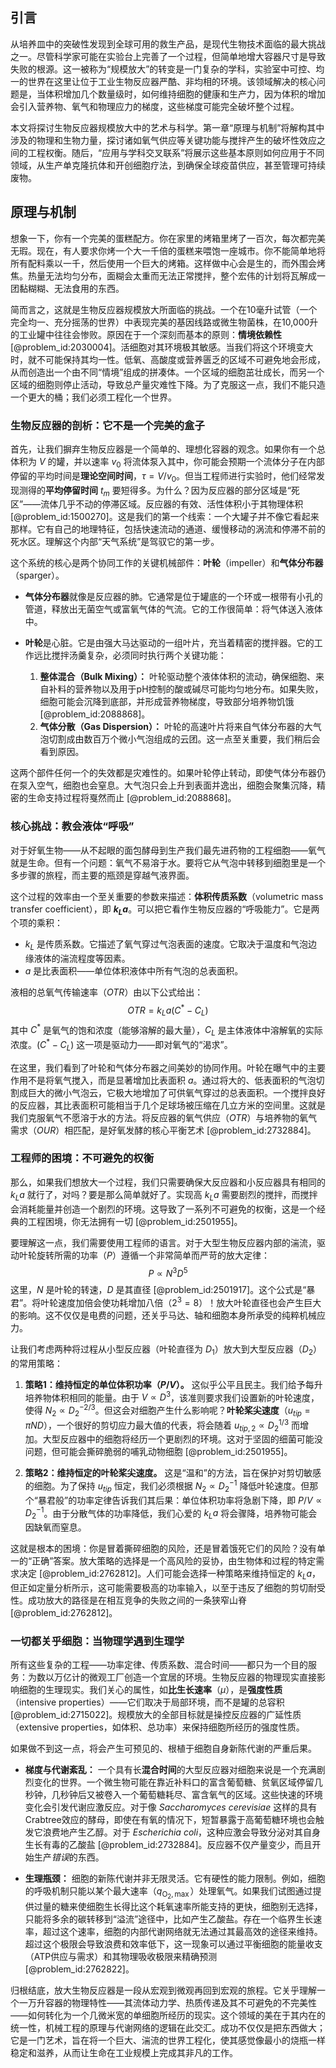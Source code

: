 ## 引言
从培养皿中的突破性发现到全球可用的救生产品，是现代生物技术面临的最大挑战之一。尽管科学家可能在实验台上完善了一个过程，但简单地增​​大容器尺寸是导致失败的根源。这一被称为“规模放大”的转变是一门复杂的学科，实验室中可控、均一的世界在这里让位于工业生物反应器严酷、非均相的环境。该领域解决的核心问题是，当体积增加几个数量级时，如何维持细胞的健康和生产力，因为体积的增加会引入营养物、氧气和物理应力的梯度，这些梯度可能完全破坏整个过程。

本文将探讨生物反应器规模放大中的艺术与科学。第一章“原理与机制”将解构其中涉及的物理和生物力量，探讨诸如氧气供应等关键功能与搅拌产生的破坏性效应之间的工程权衡。随后，“应用与学科交叉联系”将展示这些基本原则如何应用于不同领域，从生产单克隆抗体和开创细胞疗法，到确保全球疫苗供应，甚至管理可持续废物。

## 原理与机制

想象一下，你有一个完美的蛋糕配方。你在家里的烤箱里烤了一百次，每次都完美无瑕。现在，有人要求你烤一个大一千倍的蛋糕来喂饱一座城市。你不能简单地将所有配料乘以一千，然后使用一个巨大的烤箱。这样做中心会是生的，而外围会烤焦。热量无法均匀分布，面糊会太重而无法正常搅拌，整个宏伟的计划将瓦解成一团黏糊糊、无法食用的东西。

简而言之，这就是生物反应器规模放大所面临的挑战。一个在10毫升试管（一个完全均一、充分摇荡的世界）中表现完美的基因线路或微生物菌株，在10,000升的工业罐中往往会惨败。原因在于一个深刻而基本的原则：**情境依赖性** [@problem_id:2030004]。活细胞对其环境极其敏感。当我们将这个环境变大时，就不可能保持其均一性。低氧、高酸度或营养匮乏的区域不可避免地会形成，从而创造出一个由不同“情境”组成的拼凑体。一个区域的细胞茁壮成长，而另一个区域的细胞则停止活动，导致总产量灾难性下降。为了克服这一点，我们不能只造一个更大的桶；我们必须工程化一个世界。

### 生物反应器的剖析：它不是一个完美的盒子

首先，让我们摒弃生物反应器是一个简单的、理想化容器的观念。如果你有一个总体积为 $V$ 的罐，并以速率 $v_0$ 将流体泵入其中，你可能会预期一个流体分子在内部停留的平均时间是**理论空间时间**，$\tau = V/v_0$。但当工程师进行实验时，他们经常发现测得的**平均停留时间** $t_m$ 要短得多。为什么？因为反应器的部分区域是“死区”——流体几乎不动的停滞区域。反应器的有效、活性体积小于其物理体积 [@problem_id:1500270]。这是我们的第一个线索：一个大罐子并不像它看起来那样。它有自己的地理特征，包括快速流动的通道、缓慢移动的涡流和停滞不前的死水区。理解这个内部“天气系统”是驾驭它的第一步。

这个系统的核心是两个协同工作的关键机械部件：**叶轮**（impeller）和**气体分布器**（sparger）。

*   **气体分布器**就像是反应器的肺。它通常是位于罐底的一个环或一根带有小孔的管道，释放出无菌空气或富氧气体的气流。它的工作很简单：将气体送入液体中。

*   **叶轮**是心脏。它是由强大马达驱动的一组叶片，充当着精密的搅拌器。它的工作远比搅拌汤羹复杂，必须同时执行两个关键功能：
    1.  **整体混合（Bulk Mixing）：** 叶轮驱动整个液体体积的流动，确保细胞、来自补料的营养物以及用于pH控制的酸或碱尽可能均匀地分布。如果失败，细胞可能会沉降到底部，并形成营养物梯度，导致部分培养物饥饿 [@problem_id:2088868]。
    2.  **气体分散（Gas Dispersion）：** 叶轮的高速叶片将来自气体分布器的大气泡切割成由数百万个微小气泡组成的云团。这一点至关重要，我们稍后会看到原因。

这两个部件任何一个的失效都是灾难性的。如果叶轮停止转动，即使气体分布器仍在泵入空气，细胞也会窒息。大气泡只会上升到表面并逸出，细胞会聚集沉降，精密的生命支持过程将戛然而止 [@problem_id:2088868]。

### 核心挑战：教会液体“呼吸”

对于好氧生物——从不起眼的面包酵母到生产我们最先进药物的工程细胞——氧气就是生命。但有一个问题：氧气不易溶于水。要将它从气泡中转移到细胞里是一个多步骤的旅程，而主要的瓶颈是穿越气液界面。

这个过程的效率由一个至关重要的参数来描述：**体积传质系数**（volumetric mass transfer coefficient），即 **$k_L a$**。可以把它看作生物反应器的“呼吸能力”。它是两个项的乘积：
*   $k_L$ 是传质系数。它描述了氧气穿过气泡表面的速度。它取决于温度和气泡边缘液体的湍流程度等因素。
*   $a$ 是比表面积——单位体积液体中所有气泡的总表面积。

液相的总氧气传输速率（$OTR$）由以下公式给出：
$$ OTR = k_L a (C^* - C_L) $$
其中 $C^*$ 是氧气的饱和浓度（能够溶解的最大量），$C_L$ 是主体液体中溶解氧的实际浓度。$(C^* - C_L)$ 这一项是驱动力——即对氧气的“渴求”。

在这里，我们看到了叶轮和气体分布器之间美妙的协同作用。叶轮在曝气中的主要作用不是将氧气搅入，而是显著增加比表面积 $a$。通过将大的、低表面积的气泡切割成巨大的微小气泡云，它极大地增加了可供氧气穿过的总表面积。一个搅拌良好的反应器，其比表面积可能相当于几个足球场被压缩在几立方米的空间里。这就是我们克服氧气不愿溶于水的方法。将反应器的氧气供应（$OTR$）与培养物的氧气需求（$OUR$）相匹配，是好氧发酵的核心平衡艺术 [@problem_id:2732884]。

### 工程师的困境：不可避免的权衡

那么，如果我们想放大一个过程，我们只需要确保大反应器和小反应器具有相同的 $k_L a$ 就行了，对吗？要是那么简单就好了。实现高 $k_L a$ 需要剧烈的搅拌，而搅拌会消耗能量并创造一个剧烈的环境。这导致了一系列不可避免的权衡，这是一个经典的工程困境，你无法拥有一切 [@problem_id:2501955]。

要理解这一点，我们需要使用工程师的语言。对于大型生物反应器内部的湍流，驱动叶轮旋转所需的功率（$P$）遵循一个非常简单而严苛的放大定律：
$$ P \propto N^3 D^5 $$
这里，$N$ 是叶轮的转速，$D$ 是其直径 [@problem_id:2501917]。这个公式是“暴君”。将叶轮速度加倍会使功耗增加八倍（$2^3=8$）！放大叶轮直径也会产生巨大的影响。这不仅仅是电费的问题，还关乎马达、轴和细胞本身所承受的纯粹机械应力。

让我们考虑两种将过程从小型反应器（叶轮直径为 $D_1$）放大到大型反应器（$D_2$）的常用策略：

1.  **策略1：维持恒定的单位体积功率（$P/V$）。** 这似乎公平且民主。我们给予每升培养物体积相同的能量。由于 $V \propto D^3$，该准则要求我们设置新的叶轮速度，使得 $N_2 \propto D_2^{-2/3}$。但这会对细胞产生什么影响呢？**叶轮桨尖速度**（$u_{tip} = \pi N D$），一个很好的剪切应力最大值的代表，将会随着 $u_{tip,2} \propto D_2^{1/3}$ 而增加。大型反应器中的细胞将经历一个更剧烈的环境。这对于坚固的细菌可能没问题，但可能会撕碎脆弱的哺乳动物细胞 [@problem_id:2501955]。

2.  **策略2：维持恒定的叶轮桨尖速度。** 这是“温和”的方法，旨在保护对剪切敏感的细胞。为了保持 $u_{tip}$ 恒定，我们必须根据 $N_2 \propto D_2^{-1}$ 降低叶轮速度。但那个“暴君般”的功率定律告诉我们其后果：单位体积功率将急剧下降，即 $P/V \propto D_2^{-1}$。由于分散气体的功率降低，我们心爱的 $k_L a$ 将会骤降，培养物可能会因缺氧而窒息。

这就是根本的困境：你是冒着撕碎细胞的风险，还是冒着饿死它们的风险？没有单一的“正确”答案。放大策略的选择是一个高风险的妥协，由生物体和过程的特定需求决定 [@problem_id:2762812]。人们可能会选择一种策略来维持恒定的 $k_L a$，但正如定量分析所示，这可能需要极高的功率输入，以至于违反了细胞的剪切耐受性。成功放大的路径是在相互竞争的失败之间的一条狭窄山脊 [@problem_id:2762812]。

### 一切都关乎细胞：当物理学遇到生理学

所有这些复杂的工程——功率定律、传质系数、混合时间——都只为一个目的服务：为数以万亿计的微观工厂创造一个宜居的环境。生物反应器的物理现实直接影响细胞的生理现实。我们关心的属性，如**比生长速率**（$\mu$），是**强度性质**（intensive properties）——它们取决于局部环境，而不是罐的总容积 [@problem_id:2715022]。规模放大的全部目标就是操控反应器的广延性质（extensive properties，如体积、总功率）来保持细胞所经历的强度性质。

如果做不到这一点，将会产生可预见的、根植于细胞自身新陈代谢的严重后果。

*   **梯度与代谢紊乱：** 一个具有长**混合时间**的大型反应器对细胞来说是一个充满剧烈变化的世界。一个微生物可能在靠近补料口的富含葡萄糖、贫氧区域停留几秒钟，几秒钟后又被卷入一个葡萄糖耗尽、富含氧气的区域。这些快速的环境变化会引发代谢应激反应。对于像 *Saccharomyces cerevisiae* 这样的具有Crabtree效应的酵母，即使在有氧的情况下，短暂暴露于高葡萄糖环境也会触发它浪费地产生乙醇。对于 *Escherichia coli*，这种应激会导致分泌对其自身生长有毒的乙酸盐 [@problem_id:2732884]。反应器不仅产量变少，而且开始生产*错误*的东西。

*   **生理瓶颈：** 细胞的新陈代谢并非无限灵活。它有硬性的能力限制。例如，细胞的呼吸机制只能以某个最大速率（$q_{\mathrm{O_2}, \max}$）处理氧气。如果我们试图通过提供过量的糖来使细胞生长得比这个耗氧速率所能支持的更快，细胞别无选择，只能将多余的碳转移到“溢流”途径中，比如产生乙酸盐。存在一个临界生长速率，超过这个速率，细胞的内部代谢网络就无法通过其最高效的途径来维持。超过这个极限会导致浪费和效率低下，这一现象可以通过平衡细胞的能量收支（ATP供应与需求）和其物理吸收极限来精确预测 [@problem_id:2762822]。

归根结底，放大生物反应器是一段从宏观到微观再回到宏观的旅程。它关乎理解一个一万升容器的物理特性——其流体动力学、热质传递及其不可避免的不完美性——如何转化为一个几微米宽的单细胞所经历的现实。这个领域的美在于其内在的统一性，机械工程的原理与代谢网络的逻辑在此交汇。成功不仅仅是把东西做大；它是一门艺术，旨在将一个巨大、湍流的世界工程化，使其感觉像最小的烧瓶一样稳定和滋养，从而让生命在工业规模上完成其非凡的工作。

